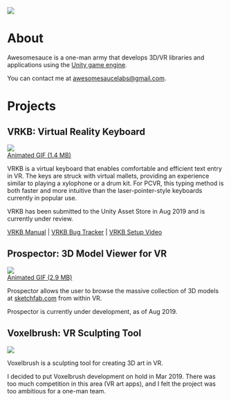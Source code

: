 <image src="assets/images/awesomesauce-logo.png" id="logo" />

# About

Awesomesauce is a one-man army that develops 3D/VR libraries and applications using the [Unity game engine](https://unity.com/).

You can contact me at [awesomesaucelabs@gmail.com](mailto:awesomesaucelabs@gmail.com).

# Projects

## VRKB: Virtual Reality Keyboard

<a href="assets/images/vrkb-screenshot.png"><image src="assets/images/vrkb-key-image-large.png" class="screenshot" id="vrkb-screenshot" /></a>
<br>
[Animated GIF (1.4 MB)](assets/images/vrkb.gif)

VRKB is a virtual keyboard that enables comfortable and efficient text entry in VR. The keys are struck with virtual mallets, providing an experience similar to playing a xylophone or a drum kit. For PCVR, this typing method is both faster and more intuitive than the laser-pointer-style keyboards currently in popular use.

VRKB has been submitted to the Unity Asset Store in Aug 2019 and is currently under review.

[VRKB Manual](https://awesomesaucelabs.github.io/vrkb-manual) |
[VRKB Bug Tracker](https://github.com/AwesomesauceLabs/vrkb-manual/issues) |
[VRKB Setup Video](https://www.youtube.com/watch?v=J1dHujWH23s)

## Prospector: 3D Model Viewer for VR

<a href="assets/images/prospector-screenshot.png"><image src="assets/images/prospector-key-image-large.png" class="screenshot" /></a>
<br>
[Animated GIF (2.9 MB)](assets/images/prospector.gif)

Prospector allows the user to browse the massive collection of 3D models at [sketchfab.com](https://sketchfab.com) from within VR.

Prospector is currently under development, as of Aug 2019.

## Voxelbrush: VR Sculpting Tool

<a href="assets/images/voxelbrush-screenshot-2.png"><image src="assets/images/voxelbrush-key-image-large-2.png" class="screenshot" /></a>

Voxelbrush is a sculpting tool for creating 3D art in VR.

I decided to put Voxelbrush development on hold in Mar 2019. There was too much competition in this area (VR art apps), and I felt the project was too ambitious for a one-man team.
